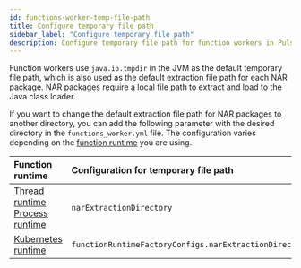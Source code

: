 ```yaml
---
id: functions-worker-temp-file-path
title: Configure temporary file path
sidebar_label: "Configure temporary file path"
description: Configure temporary file path for function workers in Pulsar.
---
```


Function workers use `java.io.tmpdir` in the JVM as the default temporary file path, which is also used as the default extraction file path for each NAR package. NAR packages require a local file path to extract and load to the Java class loader.

If you want to change the default extraction file path for NAR packages to another directory, you can add the following parameter with the desired directory in the `functions_worker.yml` file. The configuration varies depending on the [function runtime](functions-concepts.md#function-runtime) you are using.

| Function runtime | Configuration for temporary file path |
|:------------------------|:-------------------------------------------------|
| [Thread runtime](functions-runtime-thread.md)<br /> [Process runtime](functions-runtime-process.md) | `narExtractionDirectory` |
| [Kubernetes runtime](functions-runtime-kubernetes.md) | `functionRuntimeFactoryConfigs.narExtractionDirectory` |
